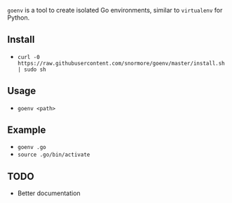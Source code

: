 `goenv` is a tool to create isolated Go environments, similar to `virtualenv` for Python.

## Install

 - `curl -0 https://raw.githubusercontent.com/snormore/goenv/master/install.sh | sudo sh`

## Usage

 - `goenv <path>`

## Example

 - `goenv .go`
 - `source .go/bin/activate`

## TODO

 - Better documentation

